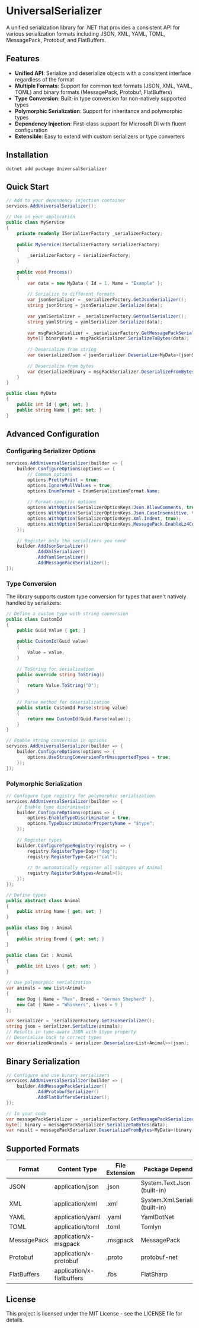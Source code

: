 # UniversalSerializer

A unified serialization library for .NET that provides a consistent API for various serialization formats including JSON, XML, YAML, TOML, MessagePack, Protobuf, and FlatBuffers.

## Features

- **Unified API**: Serialize and deserialize objects with a consistent interface regardless of the format
- **Multiple Formats**: Support for common text formats (JSON, XML, YAML, TOML) and binary formats (MessagePack, Protobuf, FlatBuffers)
- **Type Conversion**: Built-in type conversion for non-natively supported types
- **Polymorphic Serialization**: Support for inheritance and polymorphic types
- **Dependency Injection**: First-class support for Microsoft DI with fluent configuration
- **Extensible**: Easy to extend with custom serializers or type converters

## Installation

```shell
dotnet add package UniversalSerializer
```

## Quick Start

```csharp
// Add to your dependency injection container
services.AddUniversalSerializer();

// Use in your application
public class MyService
{
    private readonly ISerializerFactory _serializerFactory;
    
    public MyService(ISerializerFactory serializerFactory)
    {
        _serializerFactory = serializerFactory;
    }
    
    public void Process()
    {
        var data = new MyData { Id = 1, Name = "Example" };
        
        // Serialize to different formats
        var jsonSerializer = _serializerFactory.GetJsonSerializer();
        string jsonString = jsonSerializer.Serialize(data);
        
        var yamlSerializer = _serializerFactory.GetYamlSerializer();
        string yamlString = yamlSerializer.Serialize(data);
        
        var msgPackSerializer = _serializerFactory.GetMessagePackSerializer();
        byte[] binaryData = msgPackSerializer.SerializeToBytes(data);
        
        // Deserialize from string
        var deserializedJson = jsonSerializer.Deserialize<MyData>(jsonString);
        
        // Deserialize from bytes
        var deserializedBinary = msgPackSerializer.DeserializeFromBytes<MyData>(binaryData);
    }
}

public class MyData
{
    public int Id { get; set; }
    public string Name { get; set; }
}
```

## Advanced Configuration

### Configuring Serializer Options

```csharp
services.AddUniversalSerializer(builder => {
    builder.ConfigureOptions(options => {
        // Common options
        options.PrettyPrint = true;
        options.IgnoreNullValues = true;
        options.EnumFormat = EnumSerializationFormat.Name;
        
        // Format-specific options
        options.WithOption(SerializerOptionKeys.Json.AllowComments, true);
        options.WithOption(SerializerOptionKeys.Json.CaseInsensitive, true);
        options.WithOption(SerializerOptionKeys.Xml.Indent, true);
        options.WithOption(SerializerOptionKeys.MessagePack.EnableLz4Compression, true);
    });
    
    // Register only the serializers you need
    builder.AddJsonSerializer()
           .AddXmlSerializer()
           .AddYamlSerializer()
           .AddMessagePackSerializer();
});
```

### Type Conversion

The library supports custom type conversion for types that aren't natively handled by serializers:

```csharp
// Define a custom type with string conversion
public class CustomId
{
    public Guid Value { get; }
    
    public CustomId(Guid value)
    {
        Value = value;
    }
    
    // ToString for serialization
    public override string ToString()
    {
        return Value.ToString("D");
    }
    
    // Parse method for deserialization
    public static CustomId Parse(string value)
    {
        return new CustomId(Guid.Parse(value));
    }
}

// Enable string conversion in options
services.AddUniversalSerializer(builder => {
    builder.ConfigureOptions(options => {
        options.UseStringConversionForUnsupportedTypes = true;
    });
});
```

### Polymorphic Serialization

```csharp
// Configure type registry for polymorphic serialization
services.AddUniversalSerializer(builder => {
    // Enable type discriminator
    builder.ConfigureOptions(options => {
        options.EnableTypeDiscriminator = true;
        options.TypeDiscriminatorPropertyName = "$type";
    });
    
    // Register types
    builder.ConfigureTypeRegistry(registry => {
        registry.RegisterType<Dog>("dog");
        registry.RegisterType<Cat>("cat");
        
        // Or automatically register all subtypes of Animal
        registry.RegisterSubtypes<Animal>();
    });
});

// Define types
public abstract class Animal
{
    public string Name { get; set; }
}

public class Dog : Animal
{
    public string Breed { get; set; }
}

public class Cat : Animal
{
    public int Lives { get; set; }
}

// Use polymorphic serialization
var animals = new List<Animal>
{
    new Dog { Name = "Rex", Breed = "German Shepherd" },
    new Cat { Name = "Whiskers", Lives = 9 }
};

var serializer = _serializerFactory.GetJsonSerializer();
string json = serializer.Serialize(animals);
// Results in type-aware JSON with $type property
// Deserialize back to correct types
var deserializedAnimals = serializer.Deserialize<List<Animal>>(json);
```

## Binary Serialization

```csharp
// Configure and use binary serializers
services.AddUniversalSerializer(builder => {
    builder.AddMessagePackSerializer()
           .AddProtobufSerializer()
           .AddFlatBuffersSerializer();
});

// In your code
var messagePackSerializer = _serializerFactory.GetMessagePackSerializer();
byte[] binary = messagePackSerializer.SerializeToBytes(data);
var result = messagePackSerializer.DeserializeFromBytes<MyData>(binary);
```

## Supported Formats

| Format | Content Type | File Extension | Package Dependency |
|--------|-------------|----------------|-------------------|
| JSON | application/json | .json | System.Text.Json (built-in) |
| XML | application/xml | .xml | System.Xml.Serialization (built-in) |
| YAML | application/yaml | .yaml | YamlDotNet |
| TOML | application/toml | .toml | Tomlyn |
| MessagePack | application/x-msgpack | .msgpack | MessagePack |
| Protobuf | application/x-protobuf | .proto | protobuf-net |
| FlatBuffers | application/x-flatbuffers | .fbs | FlatSharp |

## License

This project is licensed under the MIT License - see the LICENSE file for details.
